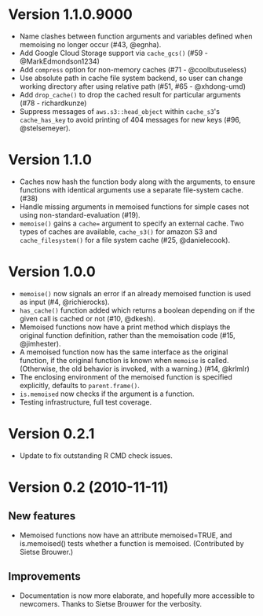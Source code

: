 # Version 1.1.0.9000
* Name clashes between function arguments and variables defined when memoising
  no longer occur (#43, @egnha).
* Add Google Cloud Storage support via `cache_gcs()` (#59 - @MarkEdmondson1234)
* Add `compress` option for non-memory caches (#71 - @coolbutuseless)
* Use absolute path in cache file system backend, so user can change working 
directory after using relative path (#51, #65 - @xhdong-umd)
* Add `drop_cache()` to drop the cached result for particular arguments (#78 -
  richardkunze)
* Suppress messages of `aws.s3::head_object` within `cache_s3`'s `cache_has_key`
  to avoid printing of 404 messages for new keys (#96, @stelsemeyer).

# Version 1.1.0
* Caches now hash the function body along with the arguments, to ensure
  functions with identical arguments use a separate file-system cache. (#38)
* Handle missing arguments in memoised functions for simple cases not using
  non-standard-evaluation (#19).
* `memoise()` gains a `cache=` argument to specify an external cache. Two types
  of caches are available, `cache_s3()` for amazon S3 and
  `cache_filesystem()` for a file system cache (#25, @danielecook).

# Version 1.0.0
* `memoise()` now signals an error if an already memoised function is used as
  input (#4, @richierocks).
* `has_cache()` function added which returns a boolean depending on if the
  given call is cached or not (#10, @dkesh).
* Memoised functions now have a print method which displays the original
  function definition, rather than the memoisation code (#15, @jimhester).
* A memoised function now has the same interface as the original function,
  if the original function is known when `memoise` is called. (Otherwise,
  the old behavior is invoked, with a warning.) (#14, @krlmlr)
* The enclosing environment of the memoised function is specified explicitly,
  defaults to `parent.frame()`.
* `is.memoised` now checks if the argument is a function.
* Testing infrastructure, full test coverage.

# Version 0.2.1

* Update to fix outstanding R CMD check issues.

# Version 0.2 (2010-11-11)

## New features

* Memoised functions now have an attribute memoised=TRUE, and
  is.memoised() tests whether a function is memoised. (Contributed by
  Sietse Brouwer.)

## Improvements

* Documentation is now more elaborate, and hopefully more accessible to
  newcomers. Thanks to Sietse Brouwer for the verbosity.
